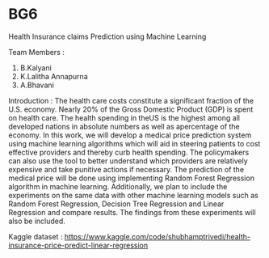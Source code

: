 # BG6
Health Insurance claims Prediction using Machine Learning

Team Members :
1. B.Kalyani
2. K.Lalitha Annapurna
3. A.Bhavani

Introduction :
The health care costs constitute a significant fraction of the U.S. economy. Nearly 20% of
the Gross Domestic Product (GDP) is spent on health care. The health spending in theUS
is the highest among all developed nations in absolute numbers as well as apercentage of
the economy. In this work, we will develop a medical price prediction system using
machine learning algorithms which will aid in steering patients to cost effective providers
and thereby curb health spending. The policymakers can also use the tool to better
understand which providers are relatively expensive and take punitive actions if necessary.
The prediction of the medical price will be done using implementing Random Forest
Regression algorithm in machine learning. Additionally, we plan to include the
experiments on the same data with other machine learning models such as Random Forest
Regression, Decision Tree Regression and Linear Regression and compare results. The
findings from these experiments will also be included.

Kaggle dataset : https://www.kaggle.com/code/shubhamptrivedi/health-insurance-price-predict-linear-regression

